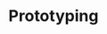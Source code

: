 ---
title: Prototyping
service: MVP Definition & Creation
description: We’re experts in building only what’s necessary to test a hypothesis. From a <a href="http://alistapart.com/article/paperprototyping" target="_blank">paper prototype</a> to a database-driven lean application, we’ll build exactly what’s right for your idea.
image: ../images/services-illustrations/icon-prototyping.svg
sortOrder: 2
---